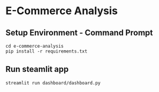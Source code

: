 # E-Commerce Analysis

## Setup Environment - Command Prompt
```
cd e-commerce-analysis
pip install -r requirements.txt
```

## Run steamlit app
```
streamlit run dashboard/dashboard.py
```